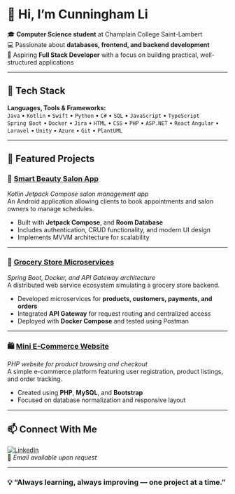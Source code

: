 # 👋 Hi, I’m Cunningham Li  

🎓 **Computer Science student** at Champlain College Saint-Lambert  
💻 Passionate about **databases, frontend, and backend development**  
🚀 Aspiring **Full Stack Developer** with a focus on building practical, well-structured applications

---

## 🔧 Tech Stack

**Languages, Tools & Frameworks:**  
`Java` • `Kotlin` • `Swift` • `Python` • `C#` • `SQL` • `JavaScript` • `TypeScript`  
`Spring Boot` • `Docker` • `Jira` • `HTML` • `CSS` • `PHP` • `ASP.NET` • `React` 
`Angular` • `Laravel` • `Unity` • `Azure` • `Git` • `PlantUML`

---

## 💼 Featured Projects

### 🧴 [Smart Beauty Salon App](#)
*Kotlin Jetpack Compose salon management app*  
An Android application allowing clients to book appointments and salon owners to manage schedules.  
- Built with **Jetpack Compose**, and **Room Database**  
- Includes authentication, CRUD functionality, and modern UI design  
- Implements MVVM architecture for scalability

---

### 🛒 [Grocery Store Microservices](#)
*Spring Boot, Docker, and API Gateway architecture*  
A distributed web service ecosystem simulating a grocery store backend.  
- Developed microservices for **products, customers, payments, and orders**  
- Integrated **API Gateway** for request routing and centralized access  
- Deployed with **Docker Compose** and tested using Postman  

---

### 🛍️ [Mini E-Commerce Website](#)
*PHP website for product browsing and checkout*  
A simple e-commerce platform featuring user registration, product listings, and order tracking.  
- Created using **PHP**, **MySQL**, and **Bootstrap**  
- Focused on database normalization and responsive layout  

---

## 📫 Connect With Me

[![LinkedIn](https://img.shields.io/badge/LinkedIn-0077B5?style=for-the-badge&logo=linkedin&logoColor=white)](https://www.linkedin.com/in/cunningham-li-7b3672382/)  
📧 *Email available upon request*

---

### 💡 “Always learning, always improving — one project at a time.”

